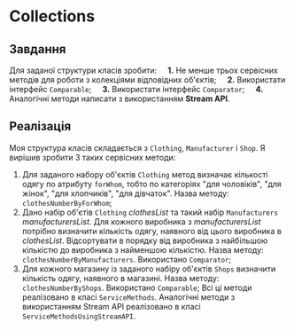 # Collections
## Завдання
Для заданої структури класів зробити:
&nbsp;&nbsp;&nbsp;&nbsp;**1.** Не менше трьох сервісних методів для роботи з колекціями відповідних об'єктів;
&nbsp;&nbsp;&nbsp;&nbsp;**2.** Використати інтерфейс `Comparable`;
&nbsp;&nbsp;&nbsp;&nbsp;**3.** Використати інтерфейс `Comparator`;
&nbsp;&nbsp;&nbsp;&nbsp;**4.** Аналогічні методи написати з використанням **Stream API**.
## Реалізація
Моя структура класів складається з `Clothing`, `Manufacturer` і `Shop`.
Я вирішив зробити 3 таких сервісних методи:
1. Для заданого набору об'єктів `Clothing` метод визначає кількості одягу по атрибуту `forWhom`, тобто по категоріях "для чоловіків", "для жінок", "для хлопчиків", "для дівчаток".
    Назва методу: `clothesNumberByForWhom`;
2. Дано набір об'єтів `Clothing` *clothesList* та такий набір `Manufacturers` *manufacturersList*. Для кожного виробника з *manufacturersList* потрібно визначити кількість одягу, наявного від цього виробника в *clothesList*. Відсортувати в порядку від виробника з найбільшою кількістю до виробника з найменшою кількістю.
    Назва методу: `clothesNumberByManufacturers`. Використано `Comparator`;
3. Для кожного магазину із заданого набіру об'єктів `Shops` визначити кількість одягу, наявного в магазині.
    Назва методу: `clothesNumberByShops`. Використано `Comparable`;
Всі ці методи реалізовано в класі `ServiceMethods`.
Аналогічні методи з використанням Stream API реалізовано в клаcі `ServiceMethodsUsingStreamAPI`.